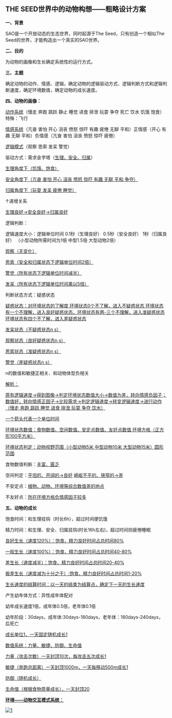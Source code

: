 ## THE SEED世界中的动物构想——粗略设计方案

**一、背景**

SAO是一个开放动态的生态世界，同时起源于The Seed，只有创造一个相似The Seed的世界，才能构造出一个真实的SAO世界。

**二、目的**

为动物的画像和生长确定系统性的运行方式。

**三、主题**

确定动物的动作、情感、逻辑，确定动物的逻辑驱动方式、逻辑判断方式和逻辑判断速度，确定环境数值，确定动物的成长速度。

**四、动物的画像：**

<u>动作系统</u>（慢走 奔跑 跳跃 静止 睡觉 进食 排泄 玩耍 争夺 死亡 饮水 饥饿 饱食） 特殊：飞行

<u>情感系统</u>（亢奋 害怕 开心 沮丧 愤怒 惊吓 有趣 疲倦 无聊 平和）正情感（开心 有趣 无聊 平和）负情感（亢奋 害怕 沮丧 愤怒 惊吓 疲倦）

<u>逻辑模式</u>（观察 思索 发呆 警觉）

 

驱动方式：需求金字塔（<u>生理、安全、归属</u>）

<u>生理角度下（饥饿、饱食）</u>

<u>安全角度下（亢奋 害怕 开心 沮丧 愤怒 惊吓 有趣 无聊 平和 争夺）</u>

<u>归属角度下（玩耍 发呆 疲倦 睡觉）</u>

↑递增关系

<u>生理良好→安全良好→归属良好</u>

逻辑判断：

  逻辑速度大小：逻辑单位时间 0.1秒（生理良好） 0.5秒（安全良好） 1秒（归属良好） （小型动物所需时间为1倍 中型1.5倍 大型动物2倍）

<u>观察（无变化）</u> 

<u>思索（安全和归属状态下逻辑单位时间2倍）</u>

<u>警觉（所有状态下逻辑单位时间减半）</u>

<u>发呆（所有状态下逻辑单位时间乘以5倍）</u>

判断状态方式：疑惑状态

<u>疑惑状态：对环境状态的了解度 环境状态0个不了解，进入不疑惑状态 环境状态有一个不理解，进入良好疑惑状态，环境状态有两-三个不理解，进入准疑惑状态 环境状态有四个不了解，进入差疑惑状态</u>

<u>发呆状态（不疑惑状态n s）</u>

<u>观察状态（良好疑惑状态n s）</u>

<u>思索状态（准疑惑状态n s）</u>

<u>警觉（差疑惑状态n s）</u>

n的数值和敏捷正相关、和动物体型负相关

<u>解析：</u>

<u>原有逻辑速度→得到图像→判定环境状态数值大小→数值为差，转向情感负因子；数值好，转向情感正因子→比较需求→判定逻辑速度→转变逻辑速度→进行动作（慢走 奔跑 跳跃 睡觉 进食 排泄 玩耍 争夺 饮水）</u>

<u>一个箭头代表一个单位时间</u>

<u>环境状态数值：食物数值、空间数值、安定点数值、友好点数值  环境方格（正方形100平方米）</u>

<u>环境状态判定：动物视野范围（小型动物5米 中型动物10米 大型动物15米）圆形范围</u>

食物数值判断：<u>丰富、匮乏</u> 

空间判定：<u>平坦的、开阔的→良好</u> <u>崎岖不平的、狭窄的→差</u>

不安定点：<u>植物、动物、环境等综合数值差的地点</u>

不友好点：<u>所在环境方格负情感因子较多</u>

**五、动物的成长**

饱食时间：和生理挂钩（时长6h），超过时间便饥饿

精力时间：和生理、安全、归属挂钩(时长16h左右)，超过时间则疲倦睡眠

<u>良好生长（速度120%）：饱食、精力良好时间占总时间80%</u>

<u>一般生长（速度100%）：饱食、精力良好时间占总时间40-80%</u>

<u>差生长（速度减半）：饱食、精力良好时间占总时间20-40%</u>

<u>极差生长（速度减为十分之于）:饱食、精力良好时间占总时间1-20%</u>

<u>生长速度的结算时间：以一天的结束为结算点，确定下一天的生长速度</u>

产生幼年体方式：异性成年体配对

幼年成长速度1倍，成年体0.5倍，老年体0.1倍

幼年阶段：30days，成年体:30days-180days，老年体：180days-240days，后死亡

<u>成长单位1，一天固定随机成长1</u>

<u>数值系统：力量、敏捷、防御、生命值</u>

<u>力量（攻击次数）一天封顶10次，每攻击五次成长1</u>

<u>敏捷（奔跑总距离）一天封顶1000m，一天每移动500m成长1</u>

<u>防御（随机成长）</u>

<u>生命值（根据食物质量成长），一天封顶20

**环境——动物交互模式系统：**

![1](D:\1github\trunk\SAO_GameDesign\悠悠蓝\1.png)